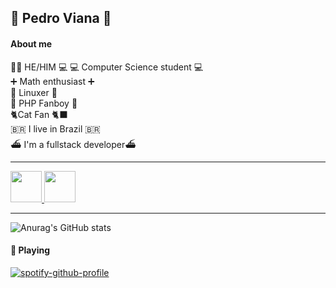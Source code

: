## 👋 Pedro Viana 👋

#### About me
👨‍🦲 HE/HIM 💻
 💻 Computer Science student 💻\
 ➕ Math enthusiast ➕\
 🐧 Linuxer 🐧\
 🐘 PHP Fanboy 🐘\
 🐈‍ Cat Fan 🐈‍⬛\
 🇧🇷 I live in Brazil 🇧🇷\
 ⛴️ I'm a fullstack developer⛴️
<hr>

<a href= "https://www.linkedin.com/in/pedro-viana/">
<img src="https://img.icons8.com/?size=512&id=21088&format=png" width="50px"/>
</a>

<a href= "https://www.hackerrank.com/pedrovianaasking">
<img src="https://upload.wikimedia.org/wikipedia/commons/thumb/4/40/HackerRank_Icon-1000px.png/800px-HackerRank_Icon-1000px.png" width="50px"/>
</a>


<hr>


![Anurag's GitHub stats](https://github-readme-stats.vercel.app/api?username=pedrovian4&show_icons=true&theme=dark)
  
#### 🎵 Playing
[![spotify-github-profile](https://spotify-github-profile.vercel.app/api/view?uid=22ggfby6qa2tycghhcxvskpqq&cover_image=true&theme=compact)](https://github.com/kittinan/spotify-github-profile)  


  
